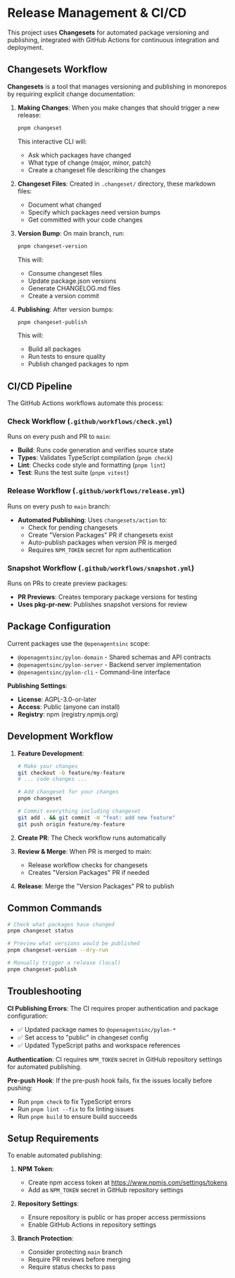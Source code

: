 # Release Management & CI/CD

This project uses **Changesets** for automated package versioning and publishing, integrated with GitHub Actions for continuous integration and deployment.

## Changesets Workflow

**Changesets** is a tool that manages versioning and publishing in monorepos by requiring explicit change documentation:

1. **Making Changes**: When you make changes that should trigger a new release:
   ```sh
   pnpm changeset
   ```
   This interactive CLI will:
   - Ask which packages have changed
   - What type of change (major, minor, patch)
   - Create a changeset file describing the changes

2. **Changeset Files**: Created in `.changeset/` directory, these markdown files:
   - Document what changed
   - Specify which packages need version bumps
   - Get committed with your code changes

3. **Version Bump**: On main branch, run:
   ```sh
   pnpm changeset-version
   ```
   This will:
   - Consume changeset files
   - Update package.json versions
   - Generate CHANGELOG.md files
   - Create a version commit

4. **Publishing**: After version bumps:
   ```sh
   pnpm changeset-publish
   ```
   This will:
   - Build all packages
   - Run tests to ensure quality
   - Publish changed packages to npm

## CI/CD Pipeline

The GitHub Actions workflows automate this process:

### **Check Workflow** (`.github/workflows/check.yml`)
Runs on every push and PR to `main`:

- **Build**: Runs code generation and verifies source state
- **Types**: Validates TypeScript compilation (`pnpm check`)  
- **Lint**: Checks code style and formatting (`pnpm lint`)
- **Test**: Runs the test suite (`pnpm vitest`)

### **Release Workflow** (`.github/workflows/release.yml`)
Runs on every push to `main` branch:

- **Automated Publishing**: Uses `changesets/action` to:
  - Check for pending changesets
  - Create "Version Packages" PR if changesets exist
  - Auto-publish packages when version PR is merged
  - Requires `NPM_TOKEN` secret for npm authentication

### **Snapshot Workflow** (`.github/workflows/snapshot.yml`)
Runs on PRs to create preview packages:

- **PR Previews**: Creates temporary package versions for testing
- **Uses pkg-pr-new**: Publishes snapshot versions for review

## Package Configuration

Current packages use the `@openagentsinc` scope:

- `@openagentsinc/pylon-domain` - Shared schemas and API contracts
- `@openagentsinc/pylon-server` - Backend server implementation  
- `@openagentsinc/pylon-cli` - Command-line interface

**Publishing Settings**:
- **License**: AGPL-3.0-or-later
- **Access**: Public (anyone can install)
- **Registry**: npm (registry.npmjs.org)

## Development Workflow

1. **Feature Development**:
   ```sh
   # Make your changes
   git checkout -b feature/my-feature
   # ... code changes ...
   
   # Add changeset for your changes
   pnpm changeset
   
   # Commit everything including changeset
   git add . && git commit -m "feat: add new feature"
   git push origin feature/my-feature
   ```

2. **Create PR**: The Check workflow runs automatically

3. **Review & Merge**: When PR is merged to main:
   - Release workflow checks for changesets
   - Creates "Version Packages" PR if needed

4. **Release**: Merge the "Version Packages" PR to publish

## Common Commands

```sh
# Check what packages have changed
pnpm changeset status

# Preview what versions would be published  
pnpm changeset-version --dry-run

# Manually trigger a release (local)
pnpm changeset-publish
```

## Troubleshooting

**CI Publishing Errors**: The CI requires proper authentication and package configuration:
- ✅ Updated package names to `@openagentsinc/pylon-*`
- ✅ Set access to "public" in changeset config
- ✅ Updated TypeScript paths and workspace references

**Authentication**: CI requires `NPM_TOKEN` secret in GitHub repository settings for automated publishing.

**Pre-push Hook**: If the pre-push hook fails, fix the issues locally before pushing:
- Run `pnpm check` to fix TypeScript errors
- Run `pnpm lint --fix` to fix linting issues
- Run `pnpm build` to ensure build succeeds

## Setup Requirements

To enable automated publishing:

1. **NPM Token**: 
   - Create npm access token at https://www.npmjs.com/settings/tokens
   - Add as `NPM_TOKEN` secret in GitHub repository settings

2. **Repository Settings**:
   - Ensure repository is public or has proper access permissions
   - Enable GitHub Actions in repository settings

3. **Branch Protection**:
   - Consider protecting `main` branch
   - Require PR reviews before merging
   - Require status checks to pass